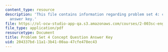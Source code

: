 ```yaml
---
content_type: resource
description: 'This file contains information regarding problem set 4: concept question
  answer key.'
file: https://ol-ocw-studio-app-qa.s3.amazonaws.com/courses/2-003sc-engineering-dynamics-fall-2011/204337bd11a13b4100aa47cfe478ec43_MIT2_003SCF11_pset4cocso.pdf
file_type: application/pdf
resourcetype: Document
title: Problem Set 4 Concept Question Answer Key
uid: 204337bd-11a1-3b41-00aa-47cfe478ec43
---
```

